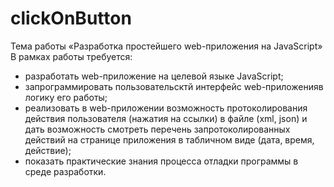 # clickOnButton
Тема работы
«Разработка простейшего web-приложения на JavaScript»
В рамках работы требуется:
* разработать web-приложение на целевой языке JavaScript;
* запрограммировать пользовательсктй интерфейс web-приложенияв логику его работы;
* реализовать в web-приложении возможность протоколирования действия пользователя (нажатия на ссылки) в файле (xml, json) и дать возможность смотреть перечень запротоколированных действий на странице приложения в табличном виде (дата, время, действие);
* показать практические знания процесса отладки программы в среде разработки.
